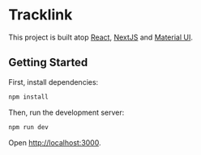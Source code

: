 # Tracklink

This project is built atop [React](https://react.dev/reference/react), [NextJS](https://nextjs.org/docs) and [Material UI](https://mui.com/material-ui/getting-started/).

## Getting Started

First, install dependencies:

```bash
npm install
```

Then, run the development server:

```bash
npm run dev
```

Open [http://localhost:3000](http://localhost:3000).
